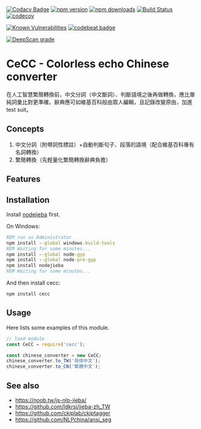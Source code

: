 [![Codacy Badge](https://api.codacy.com/project/badge/Grade/986ca401faaf4c17a7eb136be69417db)](https://app.codacy.com/gh/kanasimi/Chinese_converter?utm_source=github.com&utm_medium=referral&utm_content=kanasimi/Chinese_converter&utm_campaign=Badge_Grade)
﻿[![npm version](https://badge.fury.io/js/cecc.svg)](https://www.npmjs.com/package/cecc)
[![npm downloads](https://img.shields.io/npm/dm/cecc.svg)](https://www.npmjs.com/package/cecc)
[![Build Status](https://travis-ci.org/kanasimi/Chinese_converter.svg?branch=master)](https://travis-ci.org/kanasimi/Chinese_converter)
[![codecov](https://codecov.io/gh/kanasimi/Chinese_converter/branch/master/graph/badge.svg)](https://codecov.io/gh/kanasimi/Chinese_converter)

[![Known Vulnerabilities](https://snyk.io/test/github/kanasimi/Chinese_converter/badge.svg?targetFile=package.json)](https://snyk.io/test/github/kanasimi/Chinese_converter?targetFile=package.json)
[![codebeat badge](https://codebeat.co/badges/e358b88e-dff0-465f-aa7b-b5f972dee085)](https://codebeat.co/projects/github-com-kanasimi-chinese_converter-master)
<!--
[![Codacy Badge](https://api.codacy.com/project/badge/Grade/02aa4b9cc9df4fa9b10389abbb139ebf)](https://app.codacy.com/app/kanasimi/Chinese_converter?utm_source=github.com&utm_medium=referral&utm_content=kanasimi/Chinese_converter&utm_campaign=Badge_Grade_Dashboard)
-->
[![DeepScan grade](https://deepscan.io/api/teams/4788/projects/14427/branches/268541/badge/grade.svg)](https://deepscan.io/dashboard#view=project&tid=4788&pid=14427&bid=268541)

# CeCC - Colorless echo Chinese converter
在人工智慧繁簡轉換前，中文分詞（中文斷詞）、判斷語境之後再做轉換，應比單純詞彙比對更準確。辭典應可如維基百科般由眾人編輯，且記錄改變原由，加進 test suit。

## Concepts
1. 中文分詞（附帶詞性標註）+自動判斷句子、段落的語境（配合維基百科專有名詞轉換）
2. 繁簡轉換（先輕量化繁簡轉換辭典負擔）

## Features

## Installation
Install [nodejieba](https://github.com/yanyiwu/nodejieba) first.

On Windows:
```cmd
REM run as Administrator
npm install --global windows-build-tools
REM Waiting for some minutes...
npm install --global node-gyp
npm install --global node-pre-gyp
npm install nodejieba
REM Waiting for some minutes...
```

And then install cecc:

```bash
npm install cecc
```

## Usage
Here lists some examples of this module.

```javascript
// load module
const CeCC = require('cecc');

const chinese_converter = new CeCC;
chinese_converter.to_TW('简体中文');
chinese_converter.to_CN('繁體中文');
```

## See also
* https://noob.tw/js-nlp-jieba/
* https://github.com/ldkrsi/jieba-zh_TW
* https://github.com/ckiplab/ckiptagger
* https://github.com/NLPchina/ansj_seg
